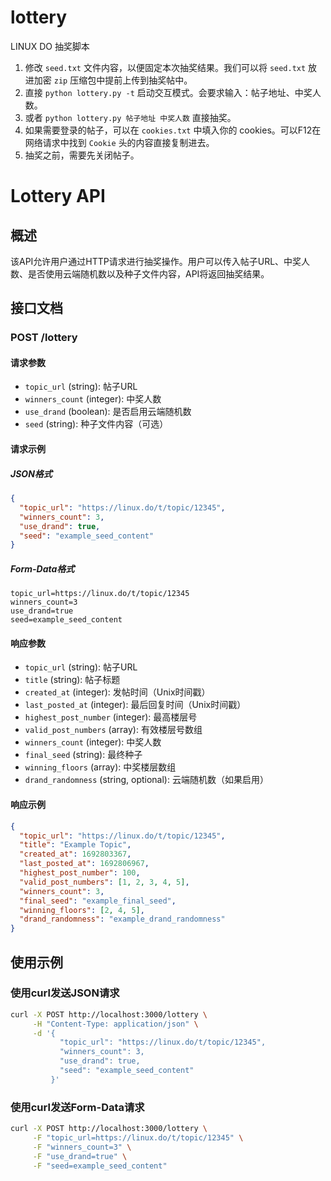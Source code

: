 # lottery
LINUX DO 抽奖脚本

1. 修改 `seed.txt` 文件内容，以便固定本次抽奖结果。我们可以将 `seed.txt` 放进加密 `zip` 压缩包中提前上传到抽奖帖中。
2. 直接 `python lottery.py -t` 启动交互模式。会要求输入：帖子地址、中奖人数。
3. 或者 `python lottery.py 帖子地址 中奖人数` 直接抽奖。
4. 如果需要登录的帖子，可以在 `cookies.txt` 中填入你的 cookies。可以F12在网络请求中找到 `Cookie` 头的内容直接复制进去。
5. 抽奖之前，需要先关闭帖子。

# Lottery API

## 概述

该API允许用户通过HTTP请求进行抽奖操作。用户可以传入帖子URL、中奖人数、是否使用云端随机数以及种子文件内容，API将返回抽奖结果。

## 接口文档

### POST /lottery

#### 请求参数

- `topic_url` (string): 帖子URL
- `winners_count` (integer): 中奖人数
- `use_drand` (boolean): 是否启用云端随机数
- `seed` (string): 种子文件内容（可选）

#### 请求示例

##### JSON格式

```json
{
  "topic_url": "https://linux.do/t/topic/12345",
  "winners_count": 3,
  "use_drand": true,
  "seed": "example_seed_content"
}
```

##### Form-Data格式

```
topic_url=https://linux.do/t/topic/12345
winners_count=3
use_drand=true
seed=example_seed_content
```

#### 响应参数

- `topic_url` (string): 帖子URL
- `title` (string): 帖子标题
- `created_at` (integer): 发帖时间（Unix时间戳）
- `last_posted_at` (integer): 最后回复时间（Unix时间戳）
- `highest_post_number` (integer): 最高楼层号
- `valid_post_numbers` (array): 有效楼层号数组
- `winners_count` (integer): 中奖人数
- `final_seed` (string): 最终种子
- `winning_floors` (array): 中奖楼层数组
- `drand_randomness` (string, optional): 云端随机数（如果启用）

#### 响应示例

```json
{
  "topic_url": "https://linux.do/t/topic/12345",
  "title": "Example Topic",
  "created_at": 1692803367,
  "last_posted_at": 1692806967,
  "highest_post_number": 100,
  "valid_post_numbers": [1, 2, 3, 4, 5],
  "winners_count": 3,
  "final_seed": "example_final_seed",
  "winning_floors": [2, 4, 5],
  "drand_randomness": "example_drand_randomness"
}
```

## 使用示例

### 使用curl发送JSON请求

```sh
curl -X POST http://localhost:3000/lottery \
     -H "Content-Type: application/json" \
     -d '{
           "topic_url": "https://linux.do/t/topic/12345",
           "winners_count": 3,
           "use_drand": true,
           "seed": "example_seed_content"
         }'
```

### 使用curl发送Form-Data请求

```sh
curl -X POST http://localhost:3000/lottery \
     -F "topic_url=https://linux.do/t/topic/12345" \
     -F "winners_count=3" \
     -F "use_drand=true" \
     -F "seed=example_seed_content"
```